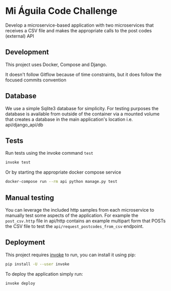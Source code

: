 # Mi Águila Code Challenge

Develop a microservice-based application with two microservices that receives a CSV file and makes the appropriate calls
to the post codes (external) API

## Development

This project uses Docker, Compose and Django.

It doesn't follow Gitflow because of time constraints, but it does follow the focused commits convention


## Database

We use a simple Sqlite3 database for simplicity. For testing purposes the database is available from outside of the
container via a mounted volume that creates a database in the main application's location i.e. api/django_api/db

## Tests

Run tests using the invoke command `test`

```bash
invoke test
```

Or by starting the appropriate docker compose service

```bash
docker-compose run --rm api python manage.py test
```

## Manual testing

You can leverage the included http samples from each microservice to manually test some aspects of the application. For
example the `post_csv.http` file in api/http contains an example multipart form that POSTs the CSV file to test the 
`api/request_postcodes_from_csv` endpoint.

## Deployment
This project requires [invoke](https://www.pyinvoke.org/) to run, you can install it using pip:

```bash
pip install -U --user invoke
```


To deploy the application simply run:

```bash
invoke deploy
```
